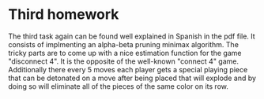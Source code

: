 # Third homework
The third task again can be found well explained in Spanish in the pdf file.
It consists of implmenting an alpha-beta pruning minimax algorithm.
The tricky parts are to come up with a nice estimation function for the game "disconnect 4".
It is the opposite of the well-known "connect 4" game. 
Additionally there every 5 moves each player gets a special playing piece that can be detonated on a 
move after being placed that will explode and by doing so will eliminate all of the pieces of the same color on its row.
